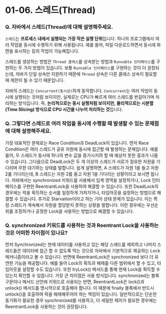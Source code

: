 # 01-06. 스레드(Thread)

### **Q. 자바에서 스레드(Thread)에 대해 설명해주세요.**

`스레드`는 **프로세스 내에서 실행되는 가장 작은 실행 단위**입니다. 하나의 프로그램에서 여러 작업을 동시에 수행하기 위해 사용됩니다. 예를 들어, 파일 다운로드하면서 동시에 화면을 표시하는 등의 작업이 가능해집니다.&#x20;

스레드를 생성하는 방법은 `Thread 클래스`를 상속받는 방법과 `Runnable 인터페이스`를 구현하는 두 가지 방법이 있습니다. 보통 `Runnable 인터페이스`를 구현하는 것이 더 권장되는데, 자바가 단일 상속만 지원하기 때문에 `Thread` 상속은 다른 클래스 상속이 필요할 때 제한이 될 수 있기 때문입니다.&#x20;

자바의 스레드는 `Concurrent(동시성)`하게 동작합니다. `Concurrent`는 여러 작업이 동시에 실행되는 것처럼 보이지만, 실제로는 CPU가 빠르게 여러 스레드를 번갈아가며 처리하는 방식입니다. 즉, **논리적으로는 동시 실행처럼 보이지만, 물리적으로는 시분할(Time Slicing) 방식으로 CPU 시간을 나누어 처리하는 것**입니다.



### **Q. 그렇다면 스레드로 여러 작업을 동시에 수행할 때 발생할 수 있는 문제점에 대해 설명해주세요.**

가장 대표적인 문제로는 Race Condition과 DeadLock이 있습니다. 먼저 Race Condition은 여러 스레드가 공유 자원에 동시에 접근할 때 발생하는 문제입니다. 예를 들어, 두 스레드가 동시에 하나의 변수 값을 증가시키려 할 때 예상치 못한 결과가 나올 수 있습니다. 그다음으로 DeadLock은 두 개 이상의 스레드가 서로가 점유한 자원을 기다리며 무한 대기하는 상태를 말합니다. 쉽게 설명하면, A 스레드가 자원 1을 들고 자원 2를 기다리는데, B 스레드는 자원 2를 들고 자원 1을 기다리는 상황이라고 보시면 됩니다. 자바에서는 synchronized 키워드를 사용해서 임계 영역을 설정하거나, Lock 인터페이스를 구현한 ReentrantLock을 사용하여 해결할 수 있습니다. 또한 DeadLock의 경우에는 락을 획득하는 순서를 일정하게 가져가거나, 타임아웃을 설정하는 방법으로 해결할 수 있습니다. 추가로 Starvation이라고 하는 기아 상태 문제가 있습니다. 이는 특정 스레드가 계속해서 자원을 할당받지 못하는 상황을 말합니다. 이런 경우에는 우선순위를 조정하거나 공정한 Lock을 사용하는 방법으로 해결할 수 있습니다.



### **Q. synchronized 키워드를 사용하는 것과 Reentrant Lock을 사용하는 것은 어떠한 차이점이 있나요?**

먼저 Synchronized는 현재 데이터를 사용하고 있는 해당 스레드를 제외하고 나머지 스레드들은 데이터에 접근 할 수 없도록 막는 것으로 자바에서 기본적으로 제공하는 Lock 메커니즘이라고 볼 수 있습니다. 반면에 ReentrantLock은 synchronized 보다 더 유연한 기능을 제공합니다. 예를 들어 Lock의 획득과 해제를 다른 범위에서 할 수 있고, 타임아웃을 설정할 수도 있습니다. 또한 tryLock() 메서드를 통해 현재 Lock을 획득할 수 있는지 확인할 수 있씁니다. 가장 큰 차이점은 사용 방식입니다. synchronized는 블록 구문이나 메서드 선언에 키워드로 사용되는 반면, ReentrantLock은 lock()과 unlock() 메서드를 명시적으로 호출해야 합니다. 이 때문에 finally 블록에서 반드시 unlock()을 호출하여 락을 해제해주어야 하는 책임이 있습니다. 일반적으로는 단순한 동기화가 필요한 경우 synchronized를 사용하고, 더 세밀한 제어가 필요한 경우에는 ReentrantLock을 사용하는 것이 권장됩니다.
